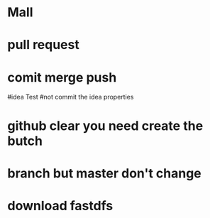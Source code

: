 # Mall
# pull request
# comit  merge push


#idea Test
#not commit the idea properties

#  github clear   you  need create the butch


# branch  but master don't change


# download fastdfs
